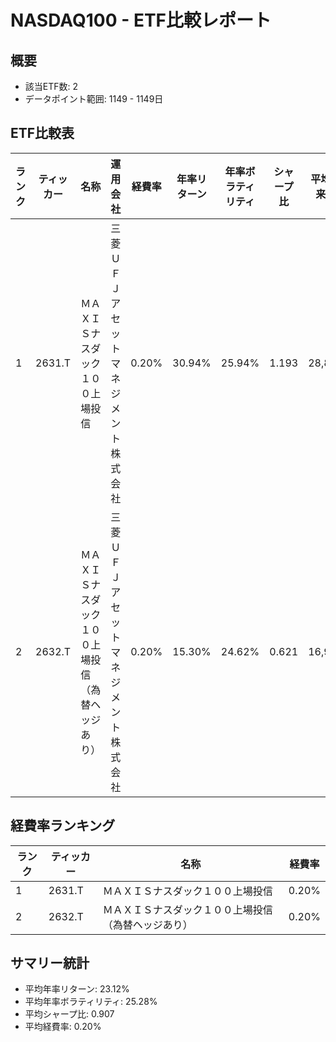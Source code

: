 # NASDAQ100 - ETF比較レポート

## 概要
- 該当ETF数: 2
- データポイント範囲: 1149 - 1149日

## ETF比較表
| ランク | ティッカー | 名称 | 運用会社 | 経費率 | 年率リターン | 年率ボラティリティ | シャープ比 | 平均出来高 |
| --- | --- | --- | --- | --- | --- | --- | --- | --- |
| 1 | 2631.T | ＭＡＸＩＳナスダック１００上場投信 | 三菱ＵＦＪアセットマネジメント株式会社 | 0.20% | 30.94% | 25.94% | 1.193 | 28,880 |
| 2 | 2632.T | ＭＡＸＩＳナスダック１００上場投信（為替ヘッジあり） | 三菱ＵＦＪアセットマネジメント株式会社 | 0.20% | 15.30% | 24.62% | 0.621 | 16,922 |

## 経費率ランキング
| ランク | ティッカー | 名称 | 経費率 |
| --- | --- | --- | --- |
| 1 | 2631.T | ＭＡＸＩＳナスダック１００上場投信 | 0.20% |
| 2 | 2632.T | ＭＡＸＩＳナスダック１００上場投信（為替ヘッジあり） | 0.20% |

## サマリー統計
- 平均年率リターン: 23.12%
- 平均年率ボラティリティ: 25.28%
- 平均シャープ比: 0.907
- 平均経費率: 0.20%
